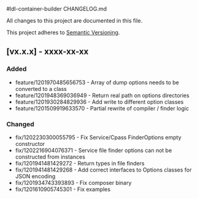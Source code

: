 #ldl-container-builder CHANGELOG.md

All changes to this project are documented in this file.

This project adheres to [Semantic Versioning](https://semver.org/spec/v2.0.0.html).

## [vx.x.x] - xxxx-xx-xx

### Added

- feature/1201970485656753 - Array of dump options needs to be converted to a class
- feature/1201948369036949 - Return real path on options directories
- feature/1201930284829936 - Add write to different option classes
- feature/1201509919633570 - Partial rewrite of compiler / finder logic

### Changed

- fix/1202230300055795 - Fix Service/Cpass FinderOptions empty constructor
- fix/1202216904076371 - Service file finder options can not be constructed from instances
- fix/1201941481429272 - Return types in file finders
- fix/1201941481429268 - Add correct interfaces to Options classes for JSON encoding
- fix/1201934743393893 - Fix composer binary
- fix/1201610905745301 - Fix examples

